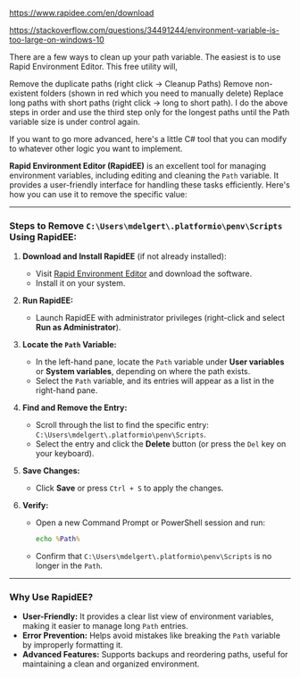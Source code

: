 https://www.rapidee.com/en/download

https://stackoverflow.com/questions/34491244/environment-variable-is-too-large-on-windows-10

There are a few ways to clean up your path variable. The easiest is to use Rapid Environment Editor. This free utility will,

Remove the duplicate paths (right click → Cleanup Paths)
Remove non-existent folders (shown in red which you need to manually delete)
Replace long paths with short paths (right click → long to short path).
I do the above steps in order and use the third step only for the longest paths until the Path variable size is under control again.

If you want to go more advanced, here's a little C# tool that you can modify to whatever other logic you want to implement.

**Rapid Environment Editor (RapidEE)** is an excellent tool for managing environment variables, including editing and cleaning the `Path` variable. It provides a user-friendly interface for handling these tasks efficiently. Here's how you can use it to remove the specific value:

---

### Steps to Remove `C:\Users\mdelgert\.platformio\penv\Scripts` Using RapidEE:

1. **Download and Install RapidEE** (if not already installed):
   - Visit [Rapid Environment Editor](https://www.rapidee.com/) and download the software.
   - Install it on your system.

2. **Run RapidEE:**
   - Launch RapidEE with administrator privileges (right-click and select **Run as Administrator**).

3. **Locate the `Path` Variable:**
   - In the left-hand pane, locate the `Path` variable under **User variables** or **System variables**, depending on where the path exists.
   - Select the `Path` variable, and its entries will appear as a list in the right-hand pane.

4. **Find and Remove the Entry:**
   - Scroll through the list to find the specific entry: `C:\Users\mdelgert\.platformio\penv\Scripts`.
   - Select the entry and click the **Delete** button (or press the `Del` key on your keyboard).

5. **Save Changes:**
   - Click **Save** or press `Ctrl + S` to apply the changes.

6. **Verify:**
   - Open a new Command Prompt or PowerShell session and run:
     ```cmd
     echo %Path%
     ```
   - Confirm that `C:\Users\mdelgert\.platformio\penv\Scripts` is no longer in the `Path`.

---

### Why Use RapidEE?
- **User-Friendly:** It provides a clear list view of environment variables, making it easier to manage long `Path` entries.
- **Error Prevention:** Helps avoid mistakes like breaking the `Path` variable by improperly formatting it.
- **Advanced Features:** Supports backups and reordering paths, useful for maintaining a clean and organized environment.
